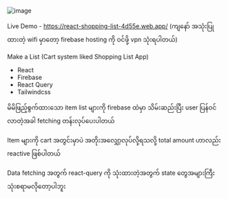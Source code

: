![image](https://user-images.githubusercontent.com/50990639/178916965-99ede2d6-f0f7-435a-a169-88730a69def4.png)


Live Demo - https://react-shopping-list-4d55e.web.app/
(ကျနော် အသုံးပြုထားတဲ့ wifi မှာတော့ firebase hosting ကို ဝင်ဖို့ vpn သုံးရပါတယ်)

Make a List (Cart system liked Shopping List App)

-	React
-	Firebase
-	React Query
-	Tailwindcss

မိမိဖြည့်စွက်ထားသော item list များကို firebase ထဲမှာ သိမ်းဆည်းပြီး user ပြန်ဝင်လာတဲ့အခါ fetching တန်းလုပ်ပေးပါတယ်

Item များကို cart အတွင်းမှာပဲ အတိုးအလျှော့လုပ်လို့ရသလို့ total amount ဟာလည်း reactive ဖြစ်ပါတယ်

Data fetching အတွက် react-query ကို သုံးထားတဲ့အတွက် state တွေအများကြီး သုံးစရာမလိုတော့ပါဘူး
